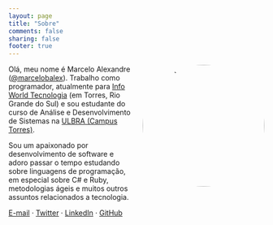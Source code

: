 ```yaml
---
layout: page
title: "Sobre"
comments: false
sharing: false
footer: true
---
```


<img style="float: right; border-radius: 125px; margin-left: 20px; margin-left: 1rem; width: 240px;" src="https://en.gravatar.com/userimage/39197404/2709655e2ec106fb4fa2cc5a6040b338.jpg?size=200" alt="portrait" />

Olá, meu nome é Marcelo Alexandre ([@marcelobalex](https://twitter.com/marcelobalex/)). Trabalho como programador, atualmente para [Info World Tecnologia](http://www.infoworld.com.br/) (em Torres, Rio Grande do Sul) e sou estudante do curso de Análise e Desenvolvimento de Sistemas na [ULBRA (Campus Torres)](http://ulbra.br/torres/).

Sou um apaixonado por desenvolvimento de software e adoro passar o tempo estudando sobre linguagens de programação, em especial sobre C# e Ruby, metodologias ágeis e muitos outros assuntos relacionados a tecnologia.

[E-mail](mailto:marcelobalexandre@gmail.com) &middot; [Twitter](https://twitter.com/marcelobalex) &middot; [LinkedIn](https://br.linkedin.com/in/marceloalexandre/) &middot; [GitHub](https://github.com/marcelobalexandre)
